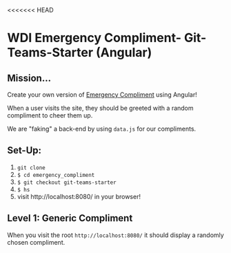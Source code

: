 <<<<<<< HEAD
# WDI Emergency Compliment- Git-Teams-Starter (Angular)

## Mission…

Create your own version of [Emergency Compliment](http://emergencycompliment.com/) using Angular!

When a user visits the site, they should be greeted with a random compliment to cheer them up.

We are "faking" a back-end by using `data.js` for our compliments.

## Set-Up:

1. `git clone`
2. `$ cd emergency_compliment`
3. `$ git checkout git-teams-starter`
3. `$ hs`
4.  visit http://localhost:8080/ in your browser!

## Level 1: Generic Compliment

When you visit the root `http://localhost:8080/` it should display a randomly chosen compliment.
